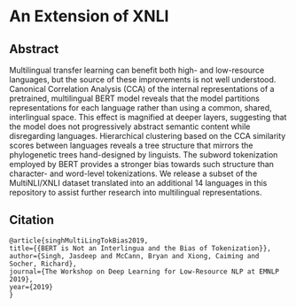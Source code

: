 # An Extension of XNLI

## Abstract
Multilingual transfer learning can benefit both high- and low-resource languages, but the source of these improvements is not well understood.
Canonical Correlation Analysis (CCA) of the internal representations of a pretrained, multilingual BERT model reveals that the model partitions representations for each language rather than using a common, shared, interlingual space.
This effect is magnified at deeper layers, suggesting that the model does not progressively abstract semantic content while disregarding languages.
Hierarchical clustering based on the CCA similarity scores between languages reveals a tree structure that mirrors the phylogenetic trees hand-designed by linguists.
The subword tokenization employed by BERT provides a stronger bias towards such structure than character- and word-level tokenizations.
We release a subset of the MultiNLI/XNLI dataset translated into an additional 14 languages in this repository to assist further research into multilingual representations.

## Citation
```
@article{singhMultiLingTokBias2019,
title={{BERT is Not an Interlingua and the Bias of Tokenization}},
author={Singh, Jasdeep and McCann, Bryan and Xiong, Caiming and Socher, Richard},
journal={The Workshop on Deep Learning for Low-Resource NLP at EMNLP 2019},
year={2019}
}
```
